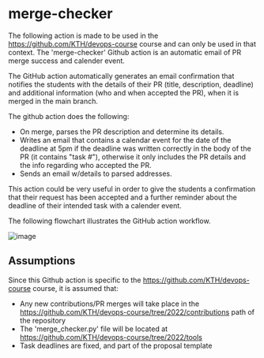 # merge-checker

The following action is made to be used in the https://github.com/KTH/devops-course course and can only be used in that context. The 'merge-checker' Github action is an automatic email of PR merge success and calender event.

The GitHub action automatically generates an email confirmation that notifies the students with the details of their PR (title, description, deadline) and additional information (who and when accepted the PR), when it is merged in the main branch.

The github action does the following:

- On merge, parses the PR description and determine its details.
- Writes an email that contains a calendar event for the date of the deadline at 5pm if the deadline was written correctly in the body of the PR (it contains "task #"), otherwise it only includes the PR details and the info regarding who accepted the PR.
- Sends an email w/details to parsed addresses.

This action could be very useful in order to give the students a confirmation that their request has been accepted and a further reminder about the deadline of their intended task with a calender event.

The following flowchart illustrates the GitHub action workflow.

![image](https://user-images.githubusercontent.com/102597887/161722916-662ae257-d0a3-40fe-b0df-6757f5a71b2b.png)

## Assumptions 

Since this Github action is specific to the https://github.com/KTH/devops-course course, it is assumed that: 
- Any new contributions/PR merges will take place in the https://github.com/KTH/devops-course/tree/2022/contributions path of the repository
- The 'merge_checker.py' file will be located at https://github.com/KTH/devops-course/tree/2022/tools
- Task deadlines are fixed, and part of the proposal template

